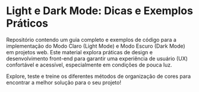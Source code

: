 # Light e Dark Mode: Dicas e Exemplos Práticos

Repositório contendo um guia completo e exemplos de código para a implementação do Modo Claro (Light Mode) e Modo Escuro (Dark Mode) em projetos web.
Este material explora práticas de design e desenvolvimento front-end para garantir uma experiência de usuário (UX) confortável e acessível, especialmente em condições de pouca luz. 

Explore, teste e treine os diferentes métodos de organização de cores para encontrar a melhor solução para o seu projeto!

